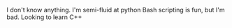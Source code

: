 I don't know anything.
I'm semi-fluid at python
Bash scripting is fun, but I'm bad.
Looking to learn C++
